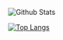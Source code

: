 ![Github Stats](https://github-readme-stats.vercel.app/api?username=gyubok-lee&show_icons=true)

[![Top Langs](https://github-readme-stats.vercel.app/api/top-langs/?username={gyubok-lee})](https://github.com/anuraghazra/github-readme-stats)
